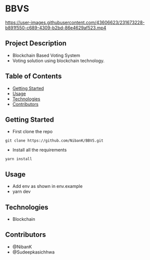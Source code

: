 # BBVS


https://user-images.githubusercontent.com/43606623/231673228-b891f550-c689-4309-b2bd-86e4629af523.mp4



## Project Description

- Blockchain Based Voting System
- Voting solution using blockchain technology.
## Table of Contents

- [Getting Started](#getting-started)
- [Usage](#usage)
- [Technologies](#technologies)
- [Contributors](#contributors)

## Getting Started

- First clone the repo
```commandline
git clone https://github.com/NibanK/BBVS.git
```
- Install all the requirements
```commandline
yarn install
```

## Usage

- Add env as shown in env.example
- yarn dev 

## Technologies

- Blockchain

## Contributors

- @NibanK
- @Sudeepkasichhwa


